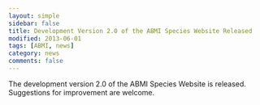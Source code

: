 ```yaml
---
layout: simple
sidebar: false
title: Development Version 2.0 of the ABMI Species Website Released
modified: 2013-06-01
tags: [ABMI, news]
category: news
comments: false
---
```


The development version 2.0 of the ABMI Species Website is released.
Suggestions for improvement are welcome.
